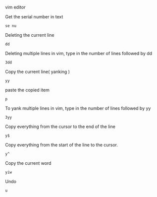 vim editor

Get the serial number in text
`````
se nu
``````

Deleting the current line
`````
dd
``````
Deleting multiple lines in vim, type in the number of lines followed by dd
`````
3dd
`````
Copy the current line( yanking )
`````
yy
`````
paste the copied item
`````
p
`````
To yank multiple lines in vim, type in the number of lines followed by yy
``````
3yy 
``````
Copy everything from the cursor to the end of the line
`````
y$
`````
Copy everything from the start of the line to the cursor.
````
y^
````
Copy the current word
`````
yiw
`````
Undo
```
u
```
